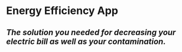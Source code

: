 # Energy Efficiency App
## _The solution you needed for **decreasing** your electric bill as well as your contamination._
